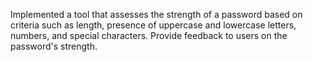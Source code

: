 Implemented a tool that assesses the strength of a password based on criteria such as length, 
presence of uppercase and lowercase letters, numbers, and special characters. 
Provide feedback to users on the password's strength.
